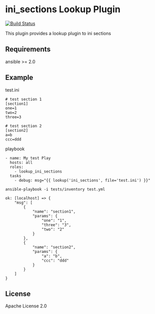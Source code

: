 # ini_sections Lookup Plugin

[![Build Status](https://travis-ci.org/heriet/ansible-role-lookup_ini_sections.svg?branch=master)](https://travis-ci.org/heriet/ansible-role-lookup_ini_sections)

This plugin provides a lookup plugin to ini sections

## Requirements

ansible >= 2.0

## Example

test.ini

```
# test section 1
[section1]
one=1
two=2
three=3

# test section 2
[section2]
a=b
ccc=ddd
```

playbook

```
- name: My test Play
  hosts: all
  roles:
    - lookup_ini_sections
  tasks
    - debug: msg="{{ lookup('ini_sections', file='test.ini') }}"
```

```
ansible-playbook -i tests/inventory test.yml
```

```
ok: [localhost] => {
    "msg": [
        {
            "name": "section1",
            "params": {
                "one": "1",
                "three": "3",
                "two": "2"
            }
        },
        {
            "name": "section2",
            "params": {
                "a": "b",
                "ccc": "ddd"
            }
        }
    ]
}
```

## License

Apache License 2.0